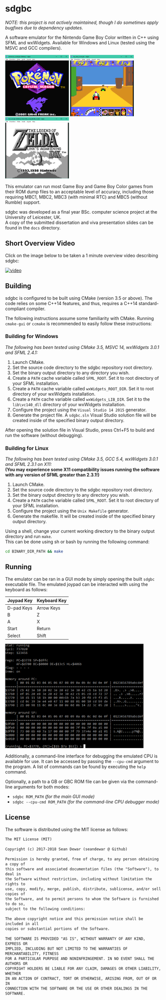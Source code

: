# sdgbc

_NOTE: this project is not actively maintained, though I do sometimes apply
bugfixes due to dependency updates._  

A software emulator for the Nintendo Game Boy Color written in C++ using SFML
and wxWidgets. Available for Windows and Linux (tested using the MSVC and GCC
compilers).  

![img](https://github.com/seandewar/sdgbc/blob/master/docs/img/gui_pkmn_crystal.png?raw=true "sdgbc running Pokémon Crystal Version")
![img](https://github.com/seandewar/sdgbc/blob/master/docs/img/gui_toy_story_racer.png?raw=true "sdgbc running Toy Story Racer")
![img](https://github.com/seandewar/sdgbc/blob/master/docs/img/gui_loz_dx_dmg_mode.png?raw=true "sdgbc running The Legend of Zelda: Link's Awakening in DMG mode")

This emulator can run most Game Boy and Game Boy Color games from their ROM dump
files to an acceptable level of accuracy, including those requiring MBC1, MBC2, MBC3
(with minimal RTC) and MBC5 (without Rumble) support.

sdgbc was developed as a final year BSc. computer science project at the University
of Leicester, UK.  
A copy of the submitted dissertation and viva presentation slides can be
found in the `docs` directory.


## Short Overview Video

Click on the image below to be taken a 1 minute overview video describing sdgbc: 

[![video](https://img.youtube.com/vi/l-BObaR3Klc/0.jpg)](https://www.youtube.com/watch?v=l-BObaR3Klc "sdgbc - A Short Overview")


## Building

sdgbc is configured to be built using CMake (version 3.5 or above). The code relies
on some C++14 features, and thus, requires a C++14 standard-compliant compiler.  

The following instructions assume some familiarity with CMake. Running `cmake-gui`
or `ccmake` is recommended to easily follow these instructions:


### Building for Windows

*The following has been tested using CMake 3.5, MSVC 14, wxWidgets 3.0.1 and SFML
2.4.1:*

1. Launch CMake.
2. Set the source code directory to the sdgbc repository root directory.
3. Set the binary output directory to any directory you wish.
4. Create a `PATH` cache variable called `SFML_ROOT`. Set it to root directory of
your SFML installation.
5. Create a `PATH` cache variable called `wxWidgets_ROOT_DIR`. Set it to root
directory of your wxWidgets installation.
6. Create a `PATH` cache variable called `wxWidgets_LIB_DIR`. Set it to the
`lib\vc140_dll` directory of your wxWidgets installation.
7. Configure the project using the `Visual Studio 14 2015` generator.
8. Generate the project file. A `sdgbc.sln` Visual Studio solution file will be
created inside of the specified binary output directory.

After opening the solution file in Visual Studio, press Ctrl+F5 to build and run
the software (without debugging).


### Building for Linux

*The following has been tested using CMake 3.5, GCC 5.4, wxWidgets 3.0.1 and SFML
2.3.1 on X11:*  
**(You may experience some X11 compatibility issues running the software with any
version of SFML greater than 2.3.1!)**

1. Launch CMake.
2. Set the source code directory to the sdgbc repository root directory.
3. Set the binary output directory to any directory you wish.
4. Create a `PATH` cache variable called `SFML_ROOT`. Set it to root directory of
your SFML installation.
5. Configure the project using the `Unix Makefile` generator.
6. Generate the makefile. It will be created inside of the specified binary output
directory.

Using a shell, change your current working directory to the binary output directory
and run `make`.  
This can be done using sh or bash by running the following command:

```bash
cd BINARY_DIR_PATH && make
```


## Running

The emulator can be ran in a GUI mode by simply opening the built `sdgbc` executable
file. The emulated joypad can be interacted with using the keyboard as follows:

| Joypad Key | Keyboard Key |
| ---------- | ------------ |
| D-pad Keys | Arrow Keys   |
| B          | Z            |
| A          | X            |
| Start      | Return       |
| Select     | Shift        |

![img](https://github.com/seandewar/sdgbc/blob/master/docs/img/cpu_cmd.png?raw=true "sdgbc running with the --cpu-cmd command-line argument")

Additionally, a command-line interface for debugging the emulated CPU is
available for use. It can be accessed by passing the `--cpu-cmd` argument to
the program. A list of commands can be found by executing the `help` command.

Optionally, a path to a GB or GBC ROM file can be given via the command-line
arguments for both modes:
* `sdgbc ROM_PATH` *(for the main GUI mode)*
* `sdgbc --cpu-cmd ROM_PATH` *(for the command-line CPU debugger mode)*


## License

The software is distributed using the MIT license as follows:

```
The MIT License (MIT)

Copyright (c) 2017-2018 Sean Dewar (seandewar @ Github)

Permission is hereby granted, free of charge, to any person obtaining a copy of
this software and associated documentation files (the "Software"), to deal in
the Software without restriction, including without limitation the rights to
use, copy, modify, merge, publish, distribute, sublicense, and/or sell copies of
the Software, and to permit persons to whom the Software is furnished to do so,
subject to the following conditions:

The above copyright notice and this permission notice shall be included in all
copies or substantial portions of the Software.

THE SOFTWARE IS PROVIDED "AS IS", WITHOUT WARRANTY OF ANY KIND, EXPRESS OR
IMPLIED, INCLUDING BUT NOT LIMITED TO THE WARRANTIES OF MERCHANTABILITY, FITNESS
FOR A PARTICULAR PURPOSE AND NONINFRINGEMENT. IN NO EVENT SHALL THE AUTHORS OR
COPYRIGHT HOLDERS BE LIABLE FOR ANY CLAIM, DAMAGES OR OTHER LIABILITY, WHETHER
IN AN ACTION OF CONTRACT, TORT OR OTHERWISE, ARISING FROM, OUT OF OR IN
CONNECTION WITH THE SOFTWARE OR THE USE OR OTHER DEALINGS IN THE SOFTWARE.
```

